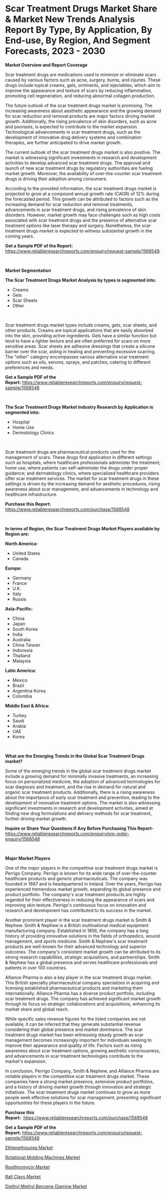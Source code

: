 <p><h1>Scar Treatment Drugs Market Share & Market New Trends Analysis Report By Type, By Application, By End-use, By Region, And Segment Forecasts, 2023 - 2030</h1></p><p><strong>Market Overview and Report Coverage</strong></p>
<p><p>Scar treatment drugs are medications used to minimize or eliminate scars caused by various factors such as acne, surgery, burns, and injuries. These drugs include topical creams, gels, ointments, and injectables, which aim to improve the appearance and texture of scars by reducing inflammation, promoting cell regeneration, and reducing abnormal collagen production.</p><p>The future outlook of the scar treatment drugs market is promising. The increasing awareness about aesthetic appearance and the growing demand for scar reduction and removal products are major factors driving market growth. Additionally, the rising prevalence of skin disorders, such as acne and psoriasis, is expected to contribute to the market expansion. Technological advancements in scar treatment drugs, such as the development of innovative drug delivery systems and combination therapies, are further anticipated to drive market growth.</p><p>The current outlook of the scar treatment drugs market is also positive. The market is witnessing significant investments in research and development activities to develop advanced scar treatment drugs. The approval and launch of new scar treatment drugs by regulatory authorities are fueling market growth. Moreover, the availability of over-the-counter scar treatment drugs is driving their adoption among consumers.</p><p>According to the provided information, the scar treatment drugs market is projected to grow at a compound annual growth rate (CAGR) of 12% during the forecasted period. This growth can be attributed to factors such as the increasing demand for scar reduction and removal treatments, advancements in scar treatment drugs, and rising prevalence of skin disorders. However, market growth may face challenges such as high costs associated with scar treatment drugs and the presence of alternative scar treatment options like laser therapy and surgery. Nonetheless, the scar treatment drugs market is expected to witness substantial growth in the coming years.</p></p>
<p><strong>Get a Sample PDF of the Report:</strong> <a href="https://www.reliableresearchreports.com/enquiry/request-sample/1568548">https://www.reliableresearchreports.com/enquiry/request-sample/1568548</a></p>
<p>&nbsp;</p>
<p><strong>Market Segmentation</strong></p>
<p><strong>The Scar Treatment Drugs Market Analysis by types is segmented into:</strong></p>
<p><ul><li>Creams</li><li>Gels</li><li>Scar Sheets</li><li>Other</li></ul></p>
<p>&nbsp;</p>
<p><p>Scar treatment drugs market types include creams, gels, scar sheets, and other products. Creams are topical applications that are easily absorbed into the skin, providing active ingredients. Gels have a similar function but tend to have a lighter texture and are often preferred for scars on more sensitive areas. Scar sheets are adhesive dressings that create a silicone barrier over the scar, aiding in healing and preventing excessive scarring. The "other" category encompasses various alternative scar treatment options such as oils, serums, sprays, and patches, catering to different preferences and needs.</p></p>
<p><strong>Get a Sample PDF of the Report:</strong>&nbsp;<a href="https://www.reliableresearchreports.com/enquiry/request-sample/1568548">https://www.reliableresearchreports.com/enquiry/request-sample/1568548</a></p>
<p>&nbsp;</p>
<p><strong>The Scar Treatment Drugs Market Industry Research by Application is segmented into:</strong></p>
<p><ul><li>Hospital</li><li>Home Use</li><li>Dermatology Clinics</li></ul></p>
<p>&nbsp;</p>
<p><p>Scar treatment drugs are pharmaceutical products used for the management of scars. These drugs find application in different settings such as hospitals, where healthcare professionals administer the treatment; home use, where patients can self-administer the drugs under proper guidance; and dermatology clinics, where specialized healthcare providers offer scar treatment services. The market for scar treatment drugs in these settings is driven by the increasing demand for aesthetic procedures, rising awareness about scar management, and advancements in technology and healthcare infrastructure.</p></p>
<p><strong>Purchase this Report:</strong>&nbsp; <a href="https://www.reliableresearchreports.com/purchase/1568548">https://www.reliableresearchreports.com/purchase/1568548</a></p>
<p>&nbsp;</p>
<p><strong>In terms of Region, the Scar Treatment Drugs Market Players available by Region are:</strong></p>
<p>
    <p> <strong> North America: </strong>
        <ul>
            <li>United States</li>
            <li>Canada</li>
        </ul>
        </p> 
    <p> <strong> Europe: </strong>
        <ul>
            <li>Germany</li>
            <li>France</li>
            <li>U.K.</li>
            <li>Italy</li>
            <li>Russia</li>
        </ul>
        </p> 
    <p> <strong> Asia-Pacific: </strong>
        <ul>
            <li>China</li>
            <li>Japan</li>
            <li>South Korea</li>
            <li>India</li>
            <li>Australia</li>
            <li>China Taiwan</li>
            <li>Indonesia</li>
            <li>Thailand</li>
            <li>Malaysia</li>
        </ul>
        </p> 
    <p> <strong> Latin America: </strong>
        <ul>
            <li>Mexico</li>
            <li>Brazil</li>
            <li>Argentina Korea</li>
            <li>Colombia</li>
        </ul>
        </p> 
    <p> <strong> Middle East & Africa: </strong>
        <ul>
            <li>Turkey</li>
            <li>Saudi</li>
            <li>Arabia</li>
            <li>UAE</li>
            <li>Korea</li>
        </ul>
    </p>
    </p>
<p>&nbsp;</p>
<p><strong>What are the Emerging Trends in the Global Scar Treatment Drugs market?</strong></p>
<p><p>Some of the emerging trends in the global scar treatment drugs market include a growing demand for minimally invasive treatments, an increasing focus on personalized medicine, the adoption of advanced technologies for scar diagnosis and treatment, and the rise in demand for natural and organic scar treatment products. Additionally, there is a rising awareness about the importance of early scar treatment and prevention, leading to the development of innovative treatment options. The market is also witnessing significant investments in research and development activities, aimed at finding new drug formulations and delivery methods for scar treatment, further driving market growth.</p></p>
<p><strong>Inquire or Share Your Questions If Any Before Purchasing This Report</strong>- <a href="https://www.reliableresearchreports.com/enquiry/pre-order-enquiry/1568548">https://www.reliableresearchreports.com/enquiry/pre-order-enquiry/1568548</a></p>
<p>&nbsp;</p>
<p><strong>Major Market Players</strong></p>
<p><p>One of the major players in the competitive scar treatment drugs market is Perrigo Company. Perrigo is known for its wide range of over-the-counter healthcare products and generic pharmaceuticals. The company was founded in 1887 and is headquartered in Ireland. Over the years, Perrigo has experienced tremendous market growth, expanding its global presence and product portfolio. The company's scar treatment products are highly regarded for their effectiveness in reducing the appearance of scars and improving skin texture. Perrigo's continuous focus on innovation and research and development has contributed to its success in the market.</p><p>Another prominent player in the scar treatment drugs market is Smith & Nephew. Smith & Nephew is a British multinational medical equipment manufacturing company. Established in 1856, the company has a long history of providing innovative solutions in the fields of orthopedics, wound management, and sports medicine. Smith & Nephew's scar treatment products are well-known for their advanced technology and superior outcomes. The company's consistent market growth can be attributed to its strong research capabilities, strategic acquisitions, and partnerships. Smith & Nephew has a global presence and serves healthcare professionals and patients in over 100 countries.</p><p>Alliance Pharma is also a key player in the scar treatment drugs market. This British specialty pharmaceutical company specializes in acquiring and licensing established pharmaceutical products and marketing them internationally. Alliance Pharma has a diverse product portfolio, including scar treatment drugs. The company has achieved significant market growth through its focus on strategic collaborations and acquisitions, enhancing its market share and global reach.</p><p>While specific sales revenue figures for the listed companies are not available, it can be inferred that they generate substantial revenue considering their global presence and market dominance. The scar treatment drugs market has been witnessing steady growth as scar management becomes increasingly important for individuals seeking to improve their appearance and quality of life. Factors such as rising awareness about scar treatment options, growing aesthetic consciousness, and advancements in scar treatment technologies contribute to the market's expansion.</p><p>In conclusion, Perrigo Company, Smith & Nephew, and Alliance Pharma are notable players in the competitive scar treatment drugs market. These companies have a strong market presence, extensive product portfolios, and a history of driving market growth through innovation and strategic initiatives. The scar treatment drugs market continues to grow as more people seek effective solutions for scar management, presenting significant opportunities for these players in the future.</p></p>
<p><strong>Purchase this Report:</strong>&nbsp;&nbsp;<a href="https://www.reliableresearchreports.com/purchase/1568548">https://www.reliableresearchreports.com/purchase/1568548</a></p>
<p></p>
<p><strong>Get a Sample PDF of the Report:</strong>&nbsp;<a href="https://www.reliableresearchreports.com/enquiry/request-sample/1568548">https://www.reliableresearchreports.com/enquiry/request-sample/1568548</a></p>
<p><p><a href="https://medium.com/@kennethjensen27/analyzing-ethlenethiourea-market-global-industry-perspective-and-forecast-2023-to-2030-de7e61eb091d">Ethlenethiourea Market</a></p><p><a href="https://www.linkedin.com/pulse/rotational-molding-machines-market-size-growth-forecast/">Rotational Molding Machines Market</a></p><p><a href="https://www.linkedin.com/pulse/roxithromycin-market-challenges-opportunities-growth-drivers/">Roxithromycin Market</a></p><p><a href="https://www.linkedin.com/pulse/ball-clays-market-size-2023-2030-global-industrial-analysis/">Ball Clays Market</a></p><p><a href="https://medium.com/@angelageorge32/diethyl-methyl-benzene-diamine-market-the-key-to-successful-business-strategy-forecast-till-2030-e978ce72a7cc">Diethyl Methyl Benzene Diamine Market</a></p></p>